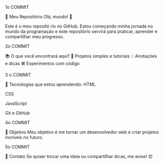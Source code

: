 1o COMMIT

🚀 Meu Repositório
Olá, mundo! 👋

Este é o meu repositó rio no GitHub. Estou começando minha jornada no mundo da programação e este repositório servirá para praticar, aprender e compartilhar meu progresso.

2o COMMIT

📚 O que você encontrará aqui?
📝 Projetos simples e tutoriais
💡 Anotações e dicas
🛠️ Experimentos com código


3 o COMMIT

🌱 Tecnologias que estou aprendendo:
HTML

CSS

JavaScript

Git e GitHub


4o COMMIT

🎯 Objetivo
Meu objetivo é me tornar um desenvolvedor web e criar projetos incríveis no futuro.

5o COMMIT

💬 Contato
Se quiser trocar uma ideia ou compartilhar dicas, me avise! 😊